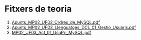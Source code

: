# Fitxers de teoria

1. <a href="https://drive.google.com/open?id=1y1G9Vwe2JqtWHJfOYYxGhw7l-a5s0pJE" target="_blank">Apunts_MP02_UF02_Ordres_de_MySQL.pdf</a>
1. [Apunts_MP02_UF03_Llenguatges_DCL_01_Gestio_Usuaris.pdf](Apunts_MP02_UF03_Llenguatges_DCL_01_Gestio_Usuaris.pdf)
1. [MP02_UF03_Act_01_UsuPri_MySQL.pdf](MP02_UF03_Act_01_UsuPri_MySQL.pdf)


